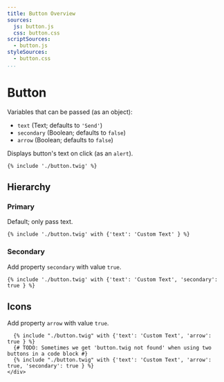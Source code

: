 ```yaml
---
title: Button Overview
sources:
  js: button.js
  css: button.css
scriptSources:
  - button.js
styleSources:
  - button.css
...
```


# Button

Variables that can be passed (as an object):
- `text` (Text; defaults to `'Send'`)
- `secondary` (Boolean; defaults to `false`)
- `arrow` (Boolean; defaults to `false`)

Displays button's text on click (as an `alert`).

```twig
{% include './button.twig' %}
```

## Hierarchy

### Primary

Default; only pass text.

```twig
{% include './button.twig' with {'text': 'Custom Text' } %}
```

### Secondary

Add property `secondary` with value `true`.

```twig
{% include './button.twig' with {'text': 'Custom Text', 'secondary': true } %}
```

## Icons

Add property `arrow` with value `true`.

```twig
  {% include "./button.twig" with {'text': 'Custom Text', 'arrow': true } %}
  {# TODO: Sometimes we get 'button.twig not found' when using two buttons in a code block #}
  {% include "./button.twig" with {'text': 'Custom Text', 'arrow': true, 'secondary': true } %}
</div>
```
